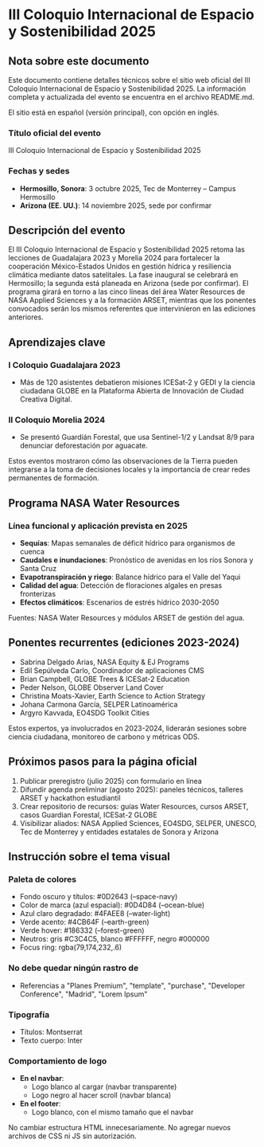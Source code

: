 # III Coloquio Internacional de Espacio y Sostenibilidad 2025

## Nota sobre este documento

Este documento contiene detalles técnicos sobre el sitio web oficial del III Coloquio Internacional de Espacio y Sostenibilidad 2025. La información completa y actualizada del evento se encuentra en el archivo README.md.

El sitio está en español (versión principal), con opción en inglés.

### Título oficial del evento
III Coloquio Internacional de Espacio y Sostenibilidad 2025

### Fechas y sedes
- **Hermosillo, Sonora**: 3 octubre 2025, Tec de Monterrey – Campus Hermosillo
- **Arizona (EE. UU.)**: 14 noviembre 2025, sede por confirmar

## Descripción del evento
El III Coloquio Internacional de Espacio y Sostenibilidad 2025 retoma las lecciones de Guadalajara 2023 y Morelia 2024 para fortalecer la cooperación México-Estados Unidos en gestión hídrica y resiliencia climática mediante datos satelitales. La fase inaugural se celebrará en Hermosillo; la segunda está planeada en Arizona (sede por confirmar). El programa girará en torno a las cinco líneas del área Water Resources de NASA Applied Sciences y a la formación ARSET, mientras que los ponentes convocados serán los mismos referentes que intervinieron en las ediciones anteriores.

## Aprendizajes clave

### I Coloquio Guadalajara 2023
- Más de 120 asistentes debatieron misiones ICESat-2 y GEDI y la ciencia ciudadana GLOBE en la Plataforma Abierta de Innovación de Ciudad Creativa Digital.

### II Coloquio Morelia 2024
- Se presentó Guardián Forestal, que usa Sentinel-1/2 y Landsat 8/9 para denunciar deforestación por aguacate.

Estos eventos mostraron cómo las observaciones de la Tierra pueden integrarse a la toma de decisiones locales y la importancia de crear redes permanentes de formación.

## Programa NASA Water Resources

### Línea funcional y aplicación prevista en 2025
- **Sequías**: Mapas semanales de déficit hídrico para organismos de cuenca
- **Caudales e inundaciones**: Pronóstico de avenidas en los ríos Sonora y Santa Cruz
- **Evapotranspiración y riego**: Balance hídrico para el Valle del Yaqui
- **Calidad del agua**: Detección de floraciones algales en presas fronterizas
- **Efectos climáticos**: Escenarios de estrés hídrico 2030-2050

Fuentes: NASA Water Resources y módulos ARSET de gestión del agua.

## Ponentes recurrentes (ediciones 2023-2024)
- Sabrina Delgado Arias, NASA Equity & EJ Programs
- Edil Sepúlveda Carlo, Coordinador de aplicaciones CMS
- Brian Campbell, GLOBE Trees & ICESat-2 Education
- Peder Nelson, GLOBE Observer Land Cover
- Christina Moats-Xavier, Earth Science to Action Strategy
- Johana Carmona García, SELPER Latinoamérica
- Argyro Kavvada, EO4SDG Toolkit Cities

Estos expertos, ya involucrados en 2023-2024, liderarán sesiones sobre ciencia ciudadana, monitoreo de carbono y métricas ODS.

## Próximos pasos para la página oficial
1. Publicar preregistro (julio 2025) con formulario en línea
2. Difundir agenda preliminar (agosto 2025): paneles técnicos, talleres ARSET y hackathon estudiantil
3. Crear repositorio de recursos: guías Water Resources, cursos ARSET, casos Guardian Forestal, ICESat-2 GLOBE
4. Visibilizar aliados: NASA Applied Sciences, EO4SDG, SELPER, UNESCO, Tec de Monterrey y entidades estatales de Sonora y Arizona

## Instrucción sobre el tema visual

### Paleta de colores
- Fondo oscuro y títulos: #0D2643 (–space-navy)
- Color de marca (azul espacial): #0D4D84 (–ocean-blue)
- Azul claro degradado: #4FAEE8 (–water-light)
- Verde acento: #4CB64F (–earth-green)
- Verde hover: #186332 (–forest-green)
- Neutros: gris #C3C4C5, blanco #FFFFFF, negro #000000
- Focus ring: rgba(79,174,232,.6)

### No debe quedar ningún rastro de
- Referencias a "Planes Premium", "template", "purchase", "Developer Conference", "Madrid", "Lorem Ipsum"

### Tipografía
- Títulos: Montserrat
- Texto cuerpo: Inter

### Comportamiento de logo
- **En el navbar**:
  - Logo blanco al cargar (navbar transparente)
  - Logo negro al hacer scroll (navbar blanca)
- **En el footer**:
  - Logo blanco, con el mismo tamaño que el navbar

No cambiar estructura HTML innecesariamente. No agregar nuevos archivos de CSS ni JS sin autorización.
